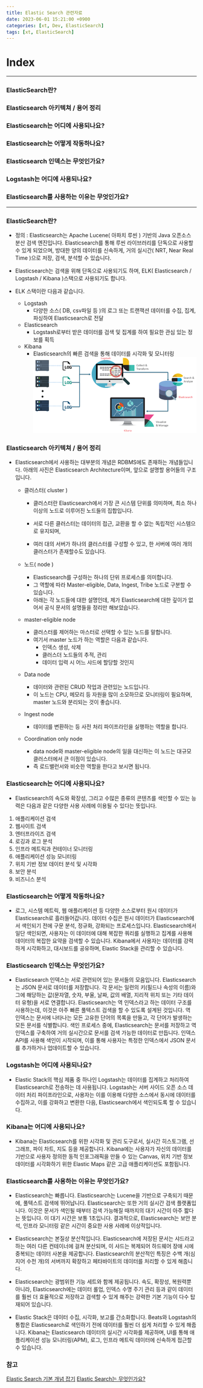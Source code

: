 ```yaml
---
title: Elastic Search 관련자료
date: 2023-06-01 15:21:00 +0900
categories: [xt, Dev, ElasticSearch]
tags: [xt, ElasticSearch]
---
```


# Index
--- 
### ElasticSearch란?
### Elasticsearch 아키텍쳐 / 용어 정리
### Elasticsearch는 어디에 사용되나요?
### Elasticsearch는 어떻게 작동하나요?
### Elasticsearch 인덱스는 무엇인가요?
### Logstash는 어디에 사용되나요?
### Elasticsearch를 사용하는 이유는 무엇인가요?

--- 

### ElasticSearch란?
  - 정의 : Elasticsearch는 Apache Lucene( 아파치 루씬 ) 기반의 Java 오픈소스 분산 검색 엔진입니다. Elasticsearch를 통해 루씬 라이브러리를 단독으로 사용할 수 있게 되었으며, 방대한 양의 데이터를 신속하게, 거의 실시간( NRT, Near Real Time )으로 저장, 검색, 분석할 수 있습니다.
  - Elasticsearch는 검색을 위해 단독으로 사용되기도 하며, ELK( Elasticsearch / Logstash / Kibana )스택으로 사용되기도 합니다.
  - ELK 스택이란 다음과 같습니다.

    - Logstash
      - 다양한 소스( DB, csv파일 등 )의 로그 또는 트랜잭션 데이터를 수집, 집계, 파싱하여 Elasticsearch로 전달
    - Elasticsearch 
      - Logstash로부터 받은 데이터를 검색 및 집계를 하여 필요한 관심 있는 정보를 획득
    - Kibana
      - Elasticsearch의 빠른 검색을 통해 데이터를 시각화 및 모니터링
      ![elasticsearch-1.png](/assets/img/posts/elasticsearch/elasticsearch-1.png)
    
### Elasticsearch 아키텍쳐 / 용어 정리

  - Elasticsearch에서 사용하는 대부분의 개념은 RDBMS에도 존재하는 개념들입니다. 아래의 사진은 Elasticsearch Architecture이며, 앞으로 설명할 용어들의 구조입니다.

    - 클러스터( cluster )

      - 클러스터란 Elasticsearch에서 가장 큰 시스템 단위를 의미하며, 최소 하나 이상의 노드로 이루어진 노드들의 집합입니다.
    
      - 서로 다른 클러스터는 데이터의 접근, 교환을 할 수 없는 독립적인 시스템으로 유지되며,
    
      - 여러 대의 서버가 하나의 클러스터를 구성할 수 있고, 한 서버에 여러 개의 클러스터가 존재할수도 있습니다.
      
    - 노드( node )
      - Elasticsearch를 구성하는 하나의 단위 프로세스를 의미합니다.
      - 그 역할에 따라 Master-eligible, Data, Ingest, Tribe 노드로 구분할 수 있습니다.
      - 아래는 각 노드들에 대한 설명인데, 제가 Elasticsearch에 대한 깊이가 없어서 공식 문서의 설명들을 정리만 해보았습니다.
    - master-eligible node
      - 클러스터를 제어하는 마스터로 선택할 수 있는 노드를 말합니다.
      - 여기서 master 노드가 하는 역할은 다음과 같습니다.
        - 인덱스 생성, 삭제
        - 클러스더 노드들의 추적, 관리
        - 데이터 입력 시 어느 샤드에 할당할 것인지
    - Data node
      - 데이터와 관련된 CRUD 작업과 관련있는 노드입니다.
      - 이 노드는 CPU, 메모리 등 자원을 많이 소모하므로 모니터링이 필요하며, master 노드와 분리되는 것이 좋습니다.
    - Ingest node
      - 데이터를 변환하는 등 사전 처리 파이프라인을 실행하는 역할을 합니다.
    - Coordination only node
      - data node와 master-eligible node의 일을 대신하는 이 노드는 대규모 클러스터에서 큰 이점이 있습니다.
      - 즉 로드밸런서와 비슷한 역할을 한다고 보시면 됩니다.


### Elasticsearch는 어디에 사용되나요?
  - Elasticsearch의 속도와 확장성, 그리고 수많은 종류의 콘텐츠를 색인할 수 있는 능력은 다음과 같은 다양한 사용 사례에 이용될 수 있다는 뜻입니다.

1. 애플리케이션 검색
2. 웹사이트 검색
3. 엔터프라이즈 검색
4. 로깅과 로그 분석
5. 인프라 메트릭과 컨테이너 모니터링
6. 애플리케이션 성능 모니터링
7. 위치 기반 정보 데이터 분석 및 시각화
8. 보안 분석
9. 비즈니스 분석

### Elasticsearch는 어떻게 작동하나요?
  - 로그, 시스템 메트릭, 웹 애플리케이션 등 다양한 소스로부터 원시 데이터가 Elasticsearch로 흘러들어갑니다. 데이터 수집은 원시 데이터가 Elasticsearch에서 색인되기 전에 구문 분석, 정규화, 강화되는 프로세스입니다. Elasticsearch에서 일단 색인되면, 사용자는 이 데이터에 대해 복잡한 쿼리를 실행하고 집계를 사용해 데이터의 복잡한 요약을 검색할 수 있습니다. Kibana에서 사용자는 데이터를 강력하게 시각화하고, 대시보드를 공유하며, Elastic Stack을 관리할 수 있습니다.

### Elasticsearch 인덱스는 무엇인가요?
  - Elasticsearch 인덱스는 서로 관련되어 있는 문서들의 모음입니다. Elasticsearch는 JSON 문서로 데이터를 저장합니다. 각 문서는 일련의 키(필드나 속성의 이름)와 그에 해당하는 값(문자열, 숫자, 부울, 날짜, 값의 배열, 지리적 위치 또는 기타 데이터 유형)을 서로 연결합니다.
Elasticsearch는 역 인덱스라고 하는 데이터 구조를 사용하는데, 이것은 아주 빠른 풀텍스트 검색을 할 수 있도록 설계된 것입니다. 역 인덱스는 문서에 나타나는 모든 고유한 단어의 목록을 만들고, 각 단어가 발생하는 모든 문서를 식별합니다.
색인 프로세스 중에, Elasticsearch는 문서를 저장하고 역 인덱스를 구축하여 거의 실시간으로 문서를 검색 가능한 데이터로 만듭니다. 인덱스 API를 사용해 색인이 시작되며, 이를 통해 사용자는 특정한 인덱스에서 JSON 문서를 추가하거나 업데이트할 수 있습니다.

### Logstash는 어디에 사용되나요?
  - Elastic Stack의 핵심 제품 중 하나인 Logstash는 데이터를 집계하고 처리하여 Elasticsearch로 전송하는 데 사용됩니다. Logstash는 서버 사이드 오픈 소스 데이터 처리 파이프라인으로, 사용자는 이를 이용해 다양한 소스에서 동시에 데이터를 수집하고, 이를 강화하고 변환한 다음, Elasticsearch에서 색인되도록 할 수 있습니다.

### Kibana는 어디에 사용되나요?
  - Kibana는 Elasticsearch를 위한 시각화 및 관리 도구로서, 실시간 히스토그램, 선 그래프, 파이 차트, 지도 등을 제공합니다. Kibana에는 사용자가 자신의 데이터를 기반으로 사용자 정의한 동적 인포그래픽을 만들 수 있는 Canvas, 위치 기반 정보 데이터를 시각화하기 위한 Elastic Maps 같은 고급 애플리케이션도 포함됩니다.

### Elasticsearch를 사용하는 이유는 무엇인가요?
  - Elasticsearch는 빠릅니다. Elasticsearch는 Lucene을 기반으로 구축되기 때문에, 풀텍스트 검색에 뛰어납니다. Elasticsearch는 또한 거의 실시간 검색 플랫폼입니다. 이것은 문서가 색인될 때부터 검색 가능해질 때까지의 대기 시간이 아주 짧다는 뜻입니다. 이 대기 시간은 보통 1초입니다. 결과적으로, Elasticsearch는 보안 분석, 인프라 모니터링 같은 시간이 중요한 사용 사례에 이상적입니다.

  - Elasticsearch는 본질상 분산적입니다. Elasticsearch에 저장된 문서는 샤드라고 하는 여러 다른 컨테이너에 걸쳐 분산되며, 이 샤드는 복제되어 하드웨어 장애 시에 중복되는 데이터 사본을 제공합니다. Elasticsearch의 분산적인 특징은 수백 개(심지어 수천 개)의 서버까지 확장하고 페타바이트의 데이터를 처리할 수 있게 해줍니다.

  - Elasticsearch는 광범위한 기능 세트와 함께 제공됩니다. 속도, 확장성, 복원력뿐 아니라, Elasticsearch에는 데이터 롤업, 인덱스 수명 주기 관리 등과 같이 데이터를 훨씬 더 효율적으로 저장하고 검색할 수 있게 해주는 강력한 기본 기능이 다수 탑재되어 있습니다.

  - Elastic Stack은 데이터 수집, 시각화, 보고를 간소화합니다. Beats와 Logstash의 통합은 Elasticsearch로 색인하기 전에 데이터를 훨씬 더 쉽게 처리할 수 있게 해줍니다. Kibana는 Elasticsearch 데이터의 실시간 시각화를 제공하며, UI를 통해 애플리케이션 성능 모니터링(APM), 로그, 인프라 메트릭 데이터에 신속하게 접근할 수 있습니다.



### 참고
[Elastic Search 기본 개념 잡기](https://github.com/exo-archives/exo-es-search)
[Elastic Search는 무엇인가요?](https://www.elastic.co/kr/what-is/elasticsearch)



